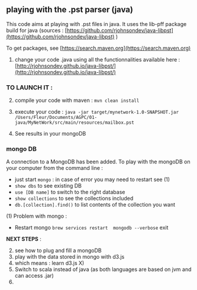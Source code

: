 ## playing with the .pst parser (java)

This code aims at playing with .pst files in java. 
It uses the lib-pff package build for java (sources : [https://github.com/rjohnsondev/java-libpst](https://github.com/rjohnsondev/java-libpst)  )

To get packages, see [https://search.maven.org](https://search.maven.org)  

1. change your code .java using all the functionnalities available here : [http://rjohnsondev.github.io/java-libpst/](http://rjohnsondev.github.io/java-libpst/)  

### TO LAUNCH IT : 

2. compile your code with maven : `mvn clean install`  

3. execute your code : `java -jar target/mynetwork-1.0-SNAPSHOT.jar /Users/Fleur/Documents/AGPC/01-java/MyNetWork/src/main/resources/mailbox.pst`

4. See results in your mongoDB



### mongo DB
A connection to a MongoDB has been added. 
To play with the mongoDB on your computer from the command line :  

* just start `mongo` : in case of error you may need to restart see (1)
* `show dbs` to see existing DB
* `use [DB name]` to switch to the right database
*  `show collections` to see the collections included
*  `db.[collection].find()` to list contents of the collection you want


(1) Problem with mongo : 
- Restart mongo `brew services restart  mongodb --verbose`
exit


**NEXT STEPS** : 
 
2. see how to plug and fill a mongoDB 
3. play with the data stored in mongo with d3.js
4. which means : learn d3.js X)   
5. Switch to scala instead of java (as both languages are based on jvm and can access .jar)
6. 
